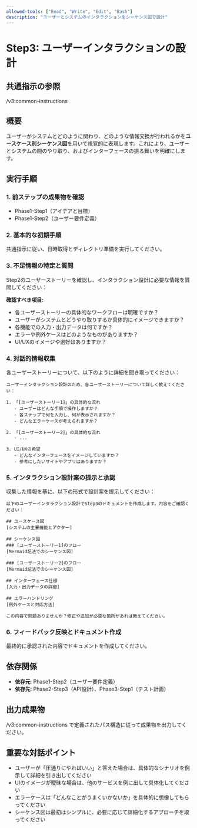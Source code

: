 ```yaml
---
allowed-tools: ["Read", "Write", "Edit", "Bash"]
description: "ユーザーとシステムのインタラクションをシーケンス図で設計"
---
```


# Step3: ユーザーインタラクションの設計

## 共通指示の参照
/v3:common-instructions

## 概要
ユーザーがシステムとどのように関わり、どのような情報交換が行われるかを**ユースケース別シーケンス図**を用いて視覚的に表現します。これにより、ユーザーとシステムの間のやり取り、およびインターフェースの振る舞いを明確にします。

## 実行手順

### 1. 前ステップの成果物を確認
* Phase1-Step1（アイデアと目標）
* Phase1-Step2（ユーザー要件定義）


### 2. 基本的な初期手順
共通指示に従い、日時取得とディレクトリ準備を実行してください。

### 3. 不足情報の特定と質問
Step2のユーザーストーリーを確認し、インタラクション設計に必要な情報を質問してください：

**確認すべき項目:**
- 各ユーザーストーリーの具体的なワークフローは明確ですか？
- ユーザーがシステムとどうやり取りするか具体的にイメージできますか？
- 各機能での入力・出力データは何ですか？
- エラーや例外ケースはどのようなものがありますか？
- UI/UXのイメージや選好はありますか？

### 4. 対話的情報収集
各ユーザーストーリーについて、以下のように詳細を聞き取ってください：

```
ユーザーインタラクション設計のため、各ユーザーストーリーについて詳しく教えてください：

1. 「[ユーザーストーリー1]」の具体的な流れ
   - ユーザーはどんな手順で操作しますか？
   - 各ステップで何を入力し、何が表示されますか？
   - どんなエラーケースが考えられますか？

2. 「[ユーザーストーリー2]」の具体的な流れ
   - ...

3. UI/UXの希望
   - どんなインターフェースをイメージしていますか？
   - 参考にしたいサイトやアプリはありますか？
```

### 5. インタラクション設計案の提示と承認
収集した情報を基に、以下の形式で設計案を提示してください：

```
以下のユーザーインタラクション設計でStep3のドキュメントを作成します。内容をご確認ください：

## ユースケース図
[システムの主要機能とアクター]

## シーケンス図
### [ユーザーストーリー1]のフロー
[Mermaid記法でのシーケンス図]

### [ユーザーストーリー2]のフロー
[Mermaid記法でのシーケンス図]

## インターフェース仕様
[入力・出力データの詳細]

## エラーハンドリング
[例外ケースと対応方法]

この内容で問題ありませんか？修正や追加が必要な箇所があれば教えてください。
```

### 6. フィードバック反映とドキュメント作成
最終的に承認された内容でドキュメントを作成してください。

## 依存関係
- **依存元**: Phase1-Step2（ユーザー要件定義）
- **依存先**: Phase2-Step3（API設計）、Phase3-Step1（テスト計画）

## 出力成果物
/v3:common-instructions で定義されたパス構造に従って成果物を出力してください。

## 重要な対話ポイント
- ユーザーが「圧通りにやればいい」と答えた場合は、具体的なシナリオを例示して詳細を引き出してください
- UIのイメージが曖昧な場合は、他のサービスを例に出して具体化してください
- エラーケースは「どんなことがうまくいかないか」を具体的に想像してもらってください
- シーケンス図は最初はシンプルに、必要に応じて詳細化するアプローチを取ってください